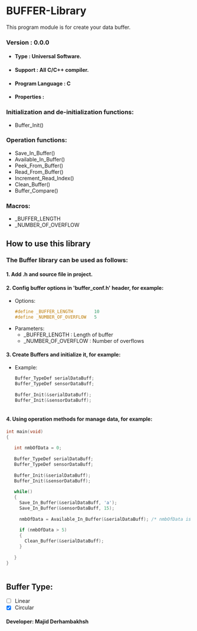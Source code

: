 
# BUFFER-Library
This program module is for create your data buffer.

### Version : 0.0.0

- #### Type : Universal Software.

- #### Support : All C/C++ compiler.

- #### Program Language : C

- #### Properties :

### Initialization and de-initialization functions:
- Buffer_Init()

### Operation functions:
- Save_In_Buffer()
- Available_In_Buffer()
- Peek_From_Buffer()
- Read_From_Buffer()
- Increment_Read_Index()
- Clean_Buffer()
- Buffer_Compare()

### Macros:
- _BUFFER_LENGTH
- _NUMBER_OF_OVERFLOW

## How to use this library

### The Buffer library can be used as follows:
#### 1.  Add .h and source file in project.      
#### 2.  Config buffer options in 'buffer_conf.h' header, for example:  
   * Options:  
      ```c++
      #define _BUFFER_LENGTH        10
      #define _NUMBER_OF_OVERFLOW   5
      ```
   * Parameters:  
      * _BUFFER_LENGTH      : Length of buffer  
      * _NUMBER_OF_OVERFLOW : Number of overflows  
          
          
#### 3.  Create Buffers and initialize it, for example:           
* Example:
  ```c++  
  Buffer_TypeDef serialDataBuff;
  Buffer_TypeDef sensorDataBuff;
   
  Buffer_Init(&serialDataBuff);
  Buffer_Init(&sensorDataBuff);
   
  ``` 
     
#### 4.  Using operation methods for manage data, for example:  
```c++
int main(void)
{
   
   int nmbOfData = 0;
      
   Buffer_TypeDef serialDataBuff;
   Buffer_TypeDef sensorDataBuff;
   
   Buffer_Init(&serialDataBuff);
   Buffer_Init(&sensorDataBuff);
      
   while()
   {
     Save_In_Buffer(&serialDataBuff, 'a');
     Save_In_Buffer(&sensorDataBuff, 15);
     
     nmbOfData = Available_In_Buffer(&serialDataBuff); /* nmbOfData is number of available data in buffer */
     
     if (nmbOfData > 5)
     {
       Clean_Buffer(&serialDataBuff);
     }
     
   }
}
   
``` 
    
## Buffer Type:
- [ ] Linear
- [x] Circular 

#### Developer: Majid Derhambakhsh
